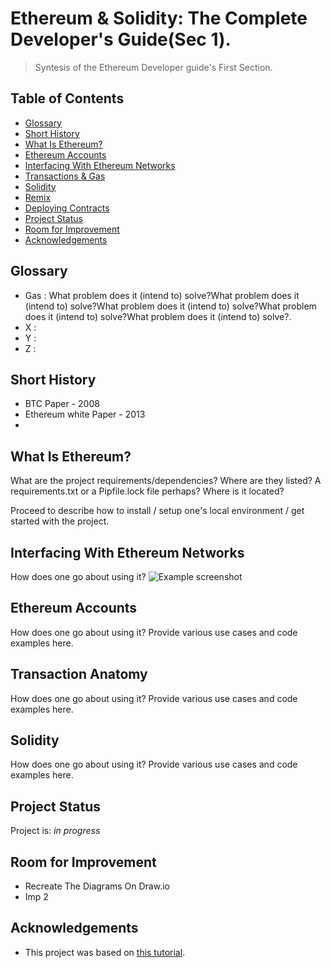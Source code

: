 # Ethereum & Solidity: The Complete Developer's Guide(Sec 1).
> Syntesis of the Ethereum Developer guide's First Section.


## Table of Contents
* [Glossary](#glossary)
* [Short History](#short-history)
* [What Is Ethereum?](#what-is-ethereum)
* [Ethereum Accounts](#ethereum-accounts)
* [Interfacing With Ethereum Networks](#interfacing-with-ethereum-networks)
* [Transactions & Gas](#transaction-&-gas)
* [Solidity](#solidity)
* [Remix](#remix)
* [Deploying Contracts](#deploying-contracts)
* [Project Status](#project-status)
* [Room for Improvement](#room-for-improvement)
* [Acknowledgements](#acknowledgements)



## Glossary
- Gas : What problem does it (intend to) solve?What problem does it (intend to) solve?What problem does it (intend to) solve?What problem does it (intend to) solve?What problem does it (intend to) solve?.
- X :
- Y :
- Z :
<!-- You don't have to answer all the questions - just the ones relevant to your project. -->


## Short History
- BTC Paper - 2008
- Ethereum white Paper - 2013
- 

## What Is Ethereum?
What are the project requirements/dependencies? Where are they listed? A requirements.txt or a Pipfile.lock file perhaps? Where is it located?

Proceed to describe how to install / setup one's local environment / get started with the project.


## Interfacing With Ethereum Networks
How does one go about using it?
![Example screenshot](./img/screenshot.png)


## Ethereum Accounts
How does one go about using it?
Provide various use cases and code examples here.


## Transaction Anatomy
How does one go about using it?
Provide various use cases and code examples here.


## Solidity
How does one go about using it?
Provide various use cases and code examples here.


## Project Status
Project is: _in progress_ 


## Room for Improvement

- Recreate The Diagrams On Draw.io
- Imp 2


## Acknowledgements

- This project was based on [this tutorial](https://www.udemy.com/course/ethereum-and-solidity-the-complete-developers-guide/).

